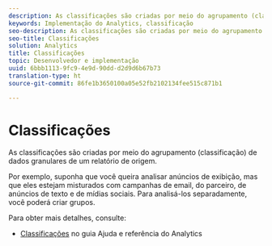 ```yaml
---
description: As classificações são criadas por meio do agrupamento (classificação) de dados granulares de um relatório de origem.
keywords: Implementação do Analytics, classificação
seo-description: As classificações são criadas por meio do agrupamento (classificação) de dados granulares de um relatório de origem.
seo-title: Classificações
solution: Analytics
title: Classificações
topic: Desenvolvedor e implementação
uuid: 6bbb1113-9fc9-4e9d-90dd-d2d9d6b67b73
translation-type: ht
source-git-commit: 86fe1b3650100a05e52fb2102134fee515c871b1

---
```



# Classificações

As classificações são criadas por meio do agrupamento (classificação) de dados granulares de um relatório de origem.

Por exemplo, suponha que você queira analisar anúncios de exibição, mas que eles estejam misturados com campanhas de email, do parceiro, de anúncios de texto e de mídias sociais. Para analisá-los separadamente, você poderá criar grupos.

Para obter mais detalhes, consulte:

* [Classificações](https://marketing.adobe.com/resources/help/pt_BR/reference/classifications.html) no guia Ajuda e referência do Analytics

